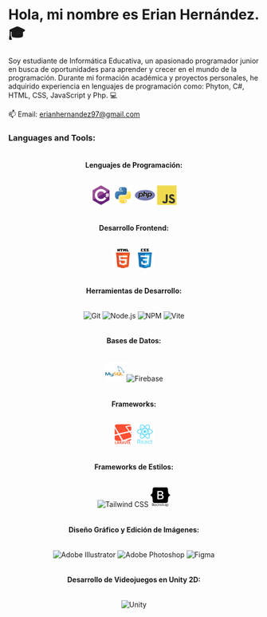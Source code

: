 # Hola, mi nombre es Erian Hernández. 🎓

Soy estudiante de Informática Educativa, un apasionado programador junior en busca de oportunidades para aprender y crecer en el mundo de la programación.
Durante mi formación académica y proyectos personales, he adquirido experiencia en lenguajes de programación como: Phyton, C#, HTML, CSS, JavaScript y Php. 💻

📫 Email: erianhernandez97@gmail.com
<p align="center">
</p>


<div>
  <h3>Languages and Tools:</h3>

  <!-- Lenguajes de Programación -->
  <div style="display: grid; justify-items: center;">
    <h4>Lenguajes de Programación:</h4>
    <p>
      <img src="https://raw.githubusercontent.com/devicons/devicon/master/icons/csharp/csharp-original.svg" alt="C#" width="40" height="40"/>
      <img src="https://raw.githubusercontent.com/devicons/devicon/master/icons/python/python-original.svg" alt="Python" width="40" height="40"/>
      <img src="https://raw.githubusercontent.com/devicons/devicon/master/icons/php/php-original.svg" alt="PHP" width="40" height="40"/>
      <img src="https://raw.githubusercontent.com/devicons/devicon/master/icons/javascript/javascript-original.svg" alt="JavaScript" width="40" height="40"/>
    </p>
  </div>

  <!-- Desarrollo Frontend -->
  <div style="display: grid; justify-items: center;">
    <h4>Desarrollo Frontend:</h4>
    <p>
      <img src="https://raw.githubusercontent.com/devicons/devicon/master/icons/html5/html5-original-wordmark.svg" alt="HTML5" width="40" height="40"/>
      <img src="https://raw.githubusercontent.com/devicons/devicon/master/icons/css3/css3-original-wordmark.svg" alt="CSS3" width="40" height="40"/>
    </p>
  </div>

  <!-- Herramientas de Desarrollo -->
  <div style="display: grid; justify-items: center;">
    <h4>Herramientas de Desarrollo:</h4>
    <p>
      <img src="https://www.vectorlogo.zone/logos/git-scm/git-scm-icon.svg" alt="Git" width="40" height="40"/>
      <img src="https://cdn.jsdelivr.net/gh/devicons/devicon/icons/nodejs/nodejs-original.svg" alt="Node.js" width="40" height="40"/>
      <img src="https://cdn.jsdelivr.net/gh/devicons/devicon/icons/npm/npm-original-wordmark.svg" alt="NPM" width="40" height="40"/>
      <img src="https://vitejs.dev/logo.svg" alt="Vite" width="40" height="40"/>
    </p>
  </div>

  <!-- Bases de Datos -->
  <div style="display: grid; justify-items: center;">
    <h4>Bases de Datos:</h4>
    <p>
      <img src="https://raw.githubusercontent.com/devicons/devicon/master/icons/mysql/mysql-original-wordmark.svg" alt="MySQL" width="40" height="40"/>
      <img src="https://www.vectorlogo.zone/logos/firebase/firebase-icon.svg" alt="Firebase" width="40" height="40"/>
    </p>
  </div>

  <!-- Frameworks -->
  <div style="display: grid; justify-items: center;">
    <h4>Frameworks:</h4>
    <p>
      <img src="https://raw.githubusercontent.com/devicons/devicon/master/icons/laravel/laravel-plain-wordmark.svg" alt="Laravel" width="40" height="40"/>
      <img src="https://raw.githubusercontent.com/devicons/devicon/master/icons/react/react-original-wordmark.svg" alt="React" width="40" height="40"/>
    </p>
  </div>

  <!-- Frameworks de Estilos -->
  <div style="display: grid; justify-items: center;">
    <h4>Frameworks de Estilos:</h4>
    <p>
      <img src="https://www.vectorlogo.zone/logos/tailwindcss/tailwindcss-icon.svg" alt="Tailwind CSS" width="40" height="40"/>
      <img src="https://raw.githubusercontent.com/devicons/devicon/master/icons/bootstrap/bootstrap-plain-wordmark.svg" alt="Bootstrap" width="40" height="40"/>
    </p>
  </div>

  <!-- Diseño Gráfico y Edición de Imágenes -->
  <div style="display: grid; justify-items: center;">
    <h4>Diseño Gráfico y Edición de Imágenes:</h4>
    <p>
      <img src="https://www.vectorlogo.zone/logos/adobe_illustrator/adobe_illustrator-icon.svg" alt="Adobe Illustrator" width="40" height="40"/>
      <img src="https://cdn.jsdelivr.net/gh/devicons/devicon/icons/photoshop/photoshop-line.svg" alt="Adobe Photoshop" width="40" height="40"/>
      <img src="https://www.vectorlogo.zone/logos/figma/figma-icon.svg" alt="Figma" width="40" height="40"/>
    </p>
  </div>

  <!-- Desarrollo de Videojuegos en Unity 2D -->
  <div style="display: grid; justify-items: center;">
    <h4>Desarrollo de Videojuegos en Unity 2D:</h4>
    <p>
      <img src="https://www.vectorlogo.zone/logos/unity3d/unity3d-icon.svg" alt="Unity" width="40" height="40"/>
    </p>
  </div>
</div>
